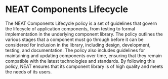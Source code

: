 # NEAT Components Lifecycle

The NEAT Components Lifecycle policy is a set of guidelines that govern the lifecycle of application components, from testing to formal implementation in the underlying component library. The policy outlines the various stages that a component must go through before it can be considered for inclusion in the library, including design, development, testing, and documentation. The policy also includes guidelines for maintaining and updating components over time, ensuring that they remain compatible with the latest technologies and standards. By following this policy, NEAT ensures that its component library is of high quality and meets the needs of its users.
